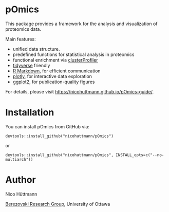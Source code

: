 
# pOmics
This package provides a framework for the analysis and visualization of proteomics data.

Main features:
* unified data structure.
* predefined functions for statistical analysis in proteomics
* functional enrichment via [clusterProfiler](https://guangchuangyu.github.io/software/clusterProfiler/) 
* [tidyverse](https://www.tidyverse.org/) friendly
* [R Markdown](https://rmarkdown.rstudio.com/), for efficient communication
* [plotly](https://plotly.com/r/), for interactive data exploration
* [ggplot2](https://ggplot2.tidyverse.org/), for publication-quality figures


For details, please visit https://nicohuttmann.github.io/pOmics-guide/.

# Installation
You can install pOmics from GitHub via:

```
devtools::install_github("nicohuttmann/pOmics")
```

or

```
devtools::install_github("nicohuttmann/pOmics", INSTALL_opts=c("--no-multiarch"))
```

# Author
Nico Hüttmann

[Berezovski Research Group](https://mysite.science.uottawa.ca/mberezov/), University of Ottawa
